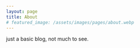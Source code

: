 ```yaml
---
layout: page
title: About
# featured_image: /assets/images/pages/about.webp
---
```


just a basic blog, not much to see.
